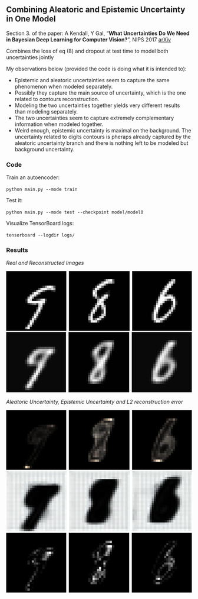 ## Combining Aleatoric and Epistemic Uncertainty in One Model
Section 3. of the paper: A Kendall, Y Gal, “**What Uncertainties Do We Need in Bayesian Deep Learning for Computer Vision?**”, NIPS 2017 [arXiv](https://arxiv.org/abs/1703.04977) 

Combines the loss of eq (8) and dropout at test time to model both uncertainties jointly

My observations below (provided the code is doing what it is intended to):
  
  - Epistemic and aleatoric uncertainties seem to capture the same phenomenon when modeled separately. 
  - Possibly they capture the main source of uncertainty, which is the one related to contours reconstruction.
  - Modeling the two uncertainties together yields very different results than modeling separately.
  - The two uncertainties seem to capture extremely complementary information when modeled together.
  - Weird enough, epistemic uncertainty is maximal on the background. The uncertainty related to digits contours is pheraps already captured by the aleatoric uncertainty branch and there is nothing left to be modeled but background uncertainty.
    
  
### Code

Train an autoencoder:

`
python main.py --mode train
`

Test it:

`
python main.py --mode test --checkpoint model/model0
`

Visualize TensorBoard logs:

`
tensorboard --logdir logs/
`

###  Results

*Real and Reconstructed Images*

![images](./pics/combined_real.png)
![images](./pics/combined_generated.png)

*Aleatoric Uncertainty, Epistemic Uncertainty and L2 reconstruction error*

![images](./pics/combined_aleatoric.png)
![images](./pics/combined_epistemic.png)
![images](./pics/combined_rec_error_L2.png)


